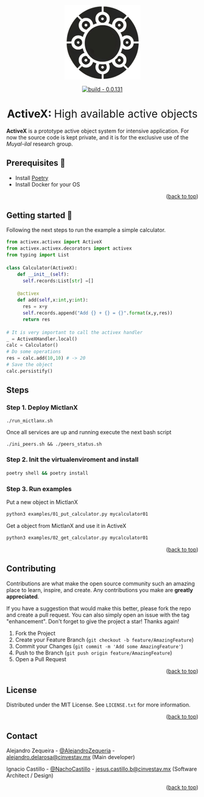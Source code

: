 <p align="center">
  <img width="200" src="./assets/logo.png" />
</p>

<div align=center>
<a href="https://test.pypi.org/project/mictlanx/"><img src="https://img.shields.io/badge/build-0.0.131-2ea44f?logo=Logo&logoColor=%23000" alt="build - 0.0.131"></a>
</div>
<div align=center>
	<h1>ActiveX: <span style="font-weight:normal;"> High available active objects</span></h1>
</div>

<!-- #  MictlanX  -->
**ActiveX** is a prototype active object system for intensive application. For now the source code is kept private, and it is for the exclusive use of the *Muyal-ilal* research group. 

## Prerequisites 🧾

- Install [Poetry](https://python-poetry.org/)
- Install Docker for your OS

<p align="right">(<a href="#top">back to top</a>)</p>


## Getting started 🚀

Following the next steps to run the example a simple calculator.

```python
from activex.activex import ActiveX
from activex.activex.decorators import activex
from typing import List

class Calculator(ActiveX):
    def __init__(self):
      self.records:List[str] =[]

    @activex
    def add(self,x:int,y:int):
      res = x+y
      self.records.append("Add {} + {} = {}".format(x,y,res))
      return res

# It is very important to call the activex handler
_ = ActiveXHandler.local()
calc = Calculator()
# Do some operations
res = calc.add(10,10) # -> 20
# Save the object
calc.persistify()
```


## Steps 
### Step 1. Deploy MictlanX
```
./run_mictlanx.sh
```
Once all services are up  and running execute the next bash script
```
./ini_peers.sh && ./peers_status.sh
```

### Step 2. Init the virtualenviroment and install

```bash
poetry shell && poetry install
```
### Step 3. Run examples

Put a new object in MictlanX
```bash
python3 examples/01_put_calculator.py mycalculator01
```
Get a object from MictlanX and use it in ActiveX
```bash
python3 examples/02_get_calculator.py mycalculator01
```

<p align="right">(<a href="#top">back to top</a>)</p>


<!-- CONTRIBUTING -->
## Contributing

Contributions are what make the open source community such an amazing place to learn, inspire, and create. Any contributions you make are **greatly appreciated**.

If you have a suggestion that would make this better, please fork the repo and create a pull request. You can also simply open an issue with the tag "enhancement".
Don't forget to give the project a star! Thanks again!

1. Fork the Project
2. Create your Feature Branch (`git checkout -b feature/AmazingFeature`)
3. Commit your Changes (`git commit -m 'Add some AmazingFeature'`)
4. Push to the Branch (`git push origin feature/AmazingFeature`)
5. Open a Pull Request

<p align="right">(<a href="#top">back to top</a>)</p>



<!-- LICENSE -->
## License

Distributed under the MIT License. See `LICENSE.txt` for more information.

<p align="right">(<a href="#top">back to top</a>)</p>



<!-- CONTACT -->
## Contact

 Alejandro Zequeira - [@AlejandroZequeria]() - alejandro.delarosa@cinvestav.mx (Main developer)

 Ignacio Castillo - [@NachoCastillo]() - jesus.castillo.b@cinvestav.mx (Software Architect / Design)

<p align="right">(<a href="#top">back to top</a>)</p>
